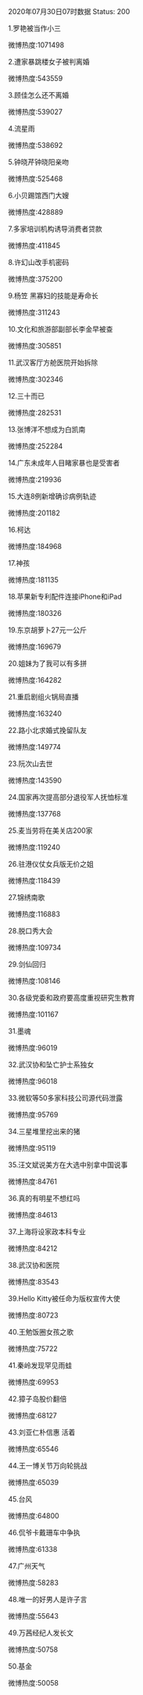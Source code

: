 2020年07月30日07时数据
Status: 200

1.罗艳被当作小三

微博热度:1071498

2.遭家暴跳楼女子被判离婚

微博热度:543559

3.顾佳怎么还不离婚

微博热度:539027

4.流星雨

微博热度:538692

5.钟晓芹钟晓阳亲吻

微博热度:525468

6.小贝踢馆西门大嫂

微博热度:428889

7.多家培训机构诱导消费者贷款

微博热度:411845

8.许幻山改手机密码

微博热度:375200

9.杨笠 黑寡妇的技能是寿命长

微博热度:311243

10.文化和旅游部副部长李金早被查

微博热度:305851

11.武汉客厅方舱医院开始拆除

微博热度:302346

12.三十而已

微博热度:282531

13.张博洋不想成为白凯南

微博热度:252284

14.广东未成年人目睹家暴也是受害者

微博热度:219936

15.大连8例新增确诊病例轨迹

微博热度:201182

16.柯达

微博热度:184968

17.神孩

微博热度:181135

18.苹果新专利配件连接iPhone和iPad

微博热度:180326

19.东京胡萝卜27元一公斤

微博热度:169679

20.姐妹为了我可以有多拼

微博热度:164282

21.重启剧组火锅局直播

微博热度:163240

22.路小北求婚式挽留队友

微博热度:149774

23.阮次山去世

微博热度:143590

24.国家再次提高部分退役军人抚恤标准

微博热度:137768

25.麦当劳将在美关店200家

微博热度:119240

26.驻港仪仗女兵版无价之姐

微博热度:118439

27.锦绣南歌

微博热度:116883

28.脱口秀大会

微博热度:109734

29.剑仙回归

微博热度:108146

30.各级党委和政府要高度重视研究生教育

微博热度:101167

31.墨魂

微博热度:96019

32.武汉协和坠亡护士系独女

微博热度:96018

33.微软等50多家科技公司源代码泄露

微博热度:95769

34.三星堆里挖出来的猪

微博热度:95119

35.汪文斌说美方在大选中别拿中国说事

微博热度:84761

36.真的有明星不想红吗

微博热度:84613

37.上海将设家政本科专业

微博热度:84212

38.武汉协和医院

微博热度:83543

39.Hello Kitty被任命为版权宣传大使

微博热度:80723

40.王勉饭圈女孩之歌

微博热度:75722

41.秦岭发现罕见雨蛙

微博热度:69953

42.獐子岛股价翻倍

微博热度:68127

43.刘亚仁朴信惠 活着

微博热度:65546

44.王一博关节万向轮挑战

微博热度:65039

45.台风

微博热度:64800

46.侃爷卡戴珊车中争执

微博热度:61338

47.广州天气

微博热度:58283

48.唯一的好男人是许子言

微博热度:55643

49.万茜经纪人发长文

微博热度:50758

50.基金

微博热度:50058

